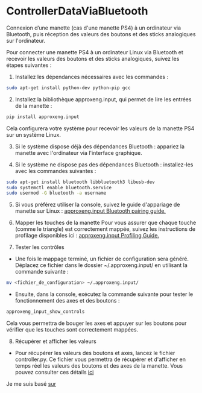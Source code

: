 # ControllerDataViaBluetooth
Connexion d’une manette (cas d'une manette PS4) à un ordinateur via Bluetooth, puis réception des valeurs des boutons et des sticks analogiques sur l'ordinateur.


Pour connecter une manette PS4 à un ordinateur Linux via Bluetooth et recevoir les valeurs des boutons et des sticks analogiques, suivez les étapes suivantes :

1.   Installez les dépendances nécessaires avec les commandes :
   ```bash
   sudo apt-get install python-dev python-pip gcc
   ```

2.   Installez la bibliothèque approxeng.input, qui permet de lire les entrées de la manette :
   ```bash
   pip install approxeng.input
   ```

   Cela configurera votre système pour recevoir les valeurs de la manette PS4 sur un système Linux.

3.   Si le système dispose déjà des dépendances Bluetooth : appariez la manette avec l'ordinateur via l'interface graphique.

4.   Si le système ne dispose pas des dépendances Bluetooth : installez-les avec les commandes suivantes :
   ```bash
   sudo apt-get install bluetooth libbluetooth3 libusb-dev
   sudo systemctl enable bluetooth.service
   sudo usermod -G bluetooth -a username
   ```

5.   Si vous préférez utiliser la console, suivez le guide d'appariage de manette sur Linux : [approxeng.input Bluetooth pairing guide.](https://approxeng.github.io/approxeng.input/bluetooth.html)
6.   Mapper les touches de la manette
Pour vous assurer que chaque touche (comme le triangle) est correctement mappée, suivez les instructions de profilage disponibles ici : [approxeng.input Profiling Guide.](https://approxeng.github.io/approxeng.input/profiling.html)

7.   Tester les contrôles
*   Une fois le mappage terminé, un fichier de configuration sera généré. Déplacez ce fichier dans le dossier ~/.approxeng.input/ en utilisant la commande suivante :
   ```bash
   mv <fichier_de_configuration> ~/.approxeng.input/
   ```

*   Ensuite, dans la console, exécutez la commande suivante pour tester le fonctionnement des axes et des boutons :
   ```bash
   approxeng_input_show_controls
   ```

Cela vous permettra de bouger les axes et appuyer sur les boutons pour vérifier que les touches sont correctement mappées.

8.   Récupérer et afficher les valeurs
*  Pour récupérer les valeurs des boutons et axes, lancez le fichier controller.py. Ce fichier vous permettra de récupérer et d'afficher en temps réel les valeurs des boutons et des axes de la manette.
Vous pouvez consulter ces détails [ici](https://approxeng.github.io/approxeng.input/simpleusage.html)

Je me suis basé [sur](https://approxeng.github.io/approxeng.input/index.html)




